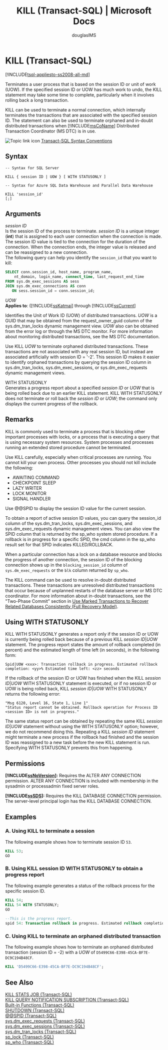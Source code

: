 ﻿---
title: "KILL (Transact-SQL) | Microsoft Docs"
ms.custom: ""
ms.date: "08/31/2017"
ms.prod: sql
ms.prod_service: "database-engine, sql-database, sql-data-warehouse, pdw"
ms.reviewer: ""
ms.suite: "sql"
ms.technology: t-sql
ms.tgt_pltfrm: ""
ms.topic: "language-reference"
f1_keywords: 
  - "KILL_TSQL"
  - "KILL"
dev_langs: 
  - "TSQL"
helpviewer_keywords: 
  - "WITH STATUSONLY option"
  - "terminating distributed transactions"
  - "distributed transactions [SQL Server], terminating"
  - "in-doubt transactions"
  - "IDs [SQL Server], user processes"
  - "ending distributed transactions [SQL Server]"
  - "stopping distributed transactions"
  - "session IDs [SQL Server]"
  - "system process termination [SQL Server]"
  - "stopping processes"
  - "ending processes [SQL Server]"
  - "UOW [SQL Server]"
  - "orphaned transactions [SQL Server]"
  - "unit of work [SQL Server]"
  - "process termination [SQL Server]"
  - "KILL statement"
  - "terminating process"
ms.assetid: 071cf260-c794-4b45-adc0-0e64097938c0
caps.latest.revision: 61
author: "douglaslMS"
ms.author: "douglasl"
manager: craigg
monikerRange: ">= aps-pdw-2016 || = azuresqldb-current || = azure-sqldw-latest || >= sql-server-2016 || = sqlallproducts-allversions"
---
# KILL (Transact-SQL)
[!INCLUDE[tsql-appliesto-ss2008-all-md](../../includes/tsql-appliesto-ss2008-all-md.md)]

  Terminates a user process that is based on the session ID or unit of work (UOW). If the specified session ID or UOW has much work to undo, the KILL statement may take some time to complete, particularly when it involves rolling back a long transaction.  
  
 KILL can be used to terminate a normal connection, which internally terminates the transactions that are associated with the specified session ID. The statement can also be used to terminate orphaned and in-doubt distributed transactions when [!INCLUDE[msCoName](../../includes/msconame-md.md)] Distributed Transaction Coordinator (MS DTC) is in use.  
  
 ![Topic link icon](../../database-engine/configure-windows/media/topic-link.gif "Topic link icon") [Transact-SQL Syntax Conventions](../../t-sql/language-elements/transact-sql-syntax-conventions-transact-sql.md)  
  
## Syntax  
  
```  
-- Syntax for SQL Server  
  
KILL { session ID | UOW } [ WITH STATUSONLY ]   
```  
  
```  
-- Syntax for Azure SQL Data Warehouse and Parallel Data Warehouse  
  
KILL 'session_id'  
[;]   
```  
  
## Arguments  
 *session ID*  
 Is the session ID of the process to terminate. *session ID* is a unique integer (**int**) that is assigned to each user connection when the connection is made. The session ID value is tied to the connection for the duration of the connection. When the connection ends, the integer value is released and can be reassigned to a new connection.  
The following query can help you identify the `session_id` that you want to kill:  
 ```sql  
 SELECT conn.session_id, host_name, program_name,
     nt_domain, login_name, connect_time, last_request_end_time 
FROM sys.dm_exec_sessions AS sess
JOIN sys.dm_exec_connections AS conn
    ON sess.session_id = conn.session_id;
```  
  
*UOW*  
**Applies to**: ([!INCLUDE[ssKatmai](../../includes/sskatmai-md.md)] through [!INCLUDE[ssCurrent](../../includes/sscurrent-md.md)]
  
 Identifies the Unit of Work ID (UOW) of distributed transactions. *UOW* is a GUID that may be obtained from the request_owner_guid column of the sys.dm_tran_locks dynamic management view. *UOW* also can be obtained from the error log or through the MS DTC monitor. For more information about monitoring distributed transactions, see the MS DTC documentation.  
  
 Use KILL *UOW* to terminate orphaned distributed transactions. These transactions are not associated with any real session ID, but instead are associated artificially with session ID = '-2'. This session ID makes it easier to identify orphaned transactions by querying the session ID column in sys.dm_tran_locks, sys.dm_exec_sessions, or sys.dm_exec_requests dynamic management views.  
  
 WITH STATUSONLY  
 Generates a progress report about a specified *session ID* or *UOW* that is being rolled back due to an earlier KILL statement. KILL WITH STATUSONLY does not terminate or roll back the *session ID* or *UOW*; the command only displays the current progress of the rollback.  
  
## Remarks  
 KILL is commonly used to terminate a process that is blocking other important processes with locks, or a process that is executing a query that is using necessary system resources. System processes and processes running an extended stored procedure cannot be terminated.  
  
 Use KILL carefully, especially when critical processes are running. You cannot kill your own process. Other processes you should not kill include the following:  
  
-   AWAITING COMMAND  
-   CHECKPOINT SLEEP  
-   LAZY WRITER  
-   LOCK MONITOR  
-   SIGNAL HANDLER  
  
Use @@SPID to display the session ID value for the current session.  
  
 To obtain a report of active session ID values, you can query the session_id column of the sys.dm_tran_locks, sys.dm_exec_sessions, and sys.dm_exec_requests dynamic management views. You can also view the SPID column that is returned by the sp_who system stored procedure. If a rollback is in progress for a specific SPID, the cmd column in the sp_who result set for that SPID indicates KILLED/ROLLBACK.  
  
 When a particular connection has a lock on a database resource and blocks the progress of another connection, the session ID of the blocking connection shows up in the `blocking_session_id` column of `sys.dm_exec_requests` or the `blk` column returned by `sp_who`.  
  
 The KILL command can be used to resolve in-doubt distributed transactions. These transactions are unresolved distributed transactions that occur because of unplanned restarts of the database server or MS DTC coordinator. For more information about in-doubt transactions, see the "Two-Phase Commit" section in [Use Marked Transactions to Recover Related Databases Consistently &#40;Full Recovery Model&#41;](../../relational-databases/backup-restore/use-marked-transactions-to-recover-related-databases-consistently.md).  
  
## Using WITH STATUSONLY  
 KILL WITH STATUSONLY generates a report only if the session ID or UOW is currently being rolled back because of a previous KILL *session ID*|*UOW* statement. The progress report states the amount of rollback completed (in percent) and the estimated length of time left (in seconds), in the following form:  
  
 `Spid|UOW <xxx>: Transaction rollback in progress. Estimated rollback completion: <yy>% Estimated time left: <zz> seconds`  
  
 If the rollback of the session ID or UOW has finished when the KILL *session ID*|*UOW* WITH STATUSONLY statement is executed, or if no session ID or UOW is being rolled back, KILL *session ID*|*UOW* WITH STATUSONLY returns the following error:  
  
 ```
"Msg 6120, Level 16, State 1, Line 1"  
"Status report cannot be obtained. Rollback operation for Process ID <session ID> is not in progress."
```  
  
 The same status report can be obtained by repeating the same KILL *session ID*|*UOW* statement without using the WITH STATUSONLY option; however, we do not recommend doing this. Repeating a KILL *session ID* statement might terminate a new process if the rollback had finished and the session ID was reassigned to a new task before the new KILL statement is run. Specifying WITH STATUSONLY prevents this from happening.  
  
## Permissions  
 **[!INCLUDE[ssNoVersion](../../includes/ssnoversion-md.md)]:** Requires the ALTER ANY CONNECTION permission. ALTER ANY CONNECTION is included with membership in the sysadmin or processadmin fixed server roles.  
  
 **[!INCLUDE[ssSDS](../../includes/sssds-md.md)]:** Requires the KILL DATABASE CONNECTION permission. The server-level principal login has the KILL DATABASE CONNECTION.  
  
## Examples  
  
### A. Using KILL to terminate a session  
 The following example shows how to terminate session ID `53`.  
  
```sql  
KILL 53;  
GO  
```  
  
### B. Using KILL session ID WITH STATUSONLY to obtain a progress report  
 The following example generates a status of the rollback process for the specific session ID.  
  
```sql  
KILL 54;  
KILL 54 WITH STATUSONLY;  
GO  
  
--This is the progress report.  
spid 54: Transaction rollback in progress. Estimated rollback completion: 80% Estimated time left: 10 seconds.  
```  
  
### C. Using KILL to terminate an orphaned distributed transaction  
 The following example shows how to terminate an orphaned distributed transaction (session ID = -2) with a *UOW* of `D5499C66-E398-45CA-BF7E-DC9C194B48CF`.  
  
```sql  
KILL 'D5499C66-E398-45CA-BF7E-DC9C194B48CF';  
```  

  
## See Also  
 [KILL STATS JOB &#40;Transact-SQL&#41;](../../t-sql/language-elements/kill-stats-job-transact-sql.md)   
 [KILL QUERY NOTIFICATION SUBSCRIPTION &#40;Transact-SQL&#41;](../../t-sql/language-elements/kill-query-notification-subscription-transact-sql.md)   
 [Built-in Functions &#40;Transact-SQL&#41;](~/t-sql/functions/functions.md)   
 [SHUTDOWN &#40;Transact-SQL&#41;](../../t-sql/language-elements/shutdown-transact-sql.md)   
 [@@SPID &#40;Transact-SQL&#41;](../../t-sql/functions/spid-transact-sql.md)   
 [sys.dm_exec_requests &#40;Transact-SQL&#41;](../../relational-databases/system-dynamic-management-views/sys-dm-exec-requests-transact-sql.md)   
 [sys.dm_exec_sessions &#40;Transact-SQL&#41;](../../relational-databases/system-dynamic-management-views/sys-dm-exec-sessions-transact-sql.md)   
 [sys.dm_tran_locks &#40;Transact-SQL&#41;](../../relational-databases/system-dynamic-management-views/sys-dm-tran-locks-transact-sql.md)   
 [sp_lock &#40;Transact-SQL&#41;](../../relational-databases/system-stored-procedures/sp-lock-transact-sql.md)   
 [sp_who &#40;Transact-SQL&#41;](../../relational-databases/system-stored-procedures/sp-who-transact-sql.md)  
  
  
